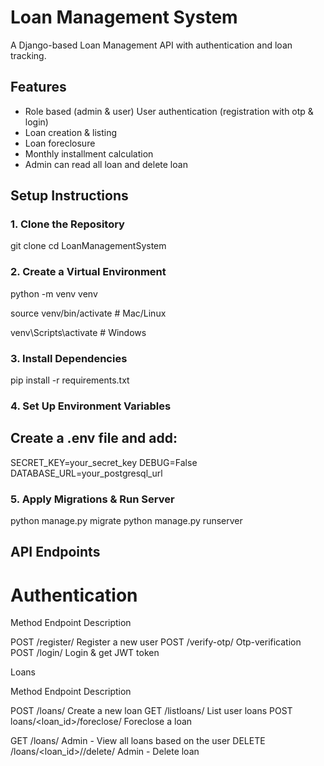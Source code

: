 # Loan Management System

A Django-based Loan Management API with authentication and loan tracking.

## Features
- Role based (admin & user) User authentication (registration with otp & login)
- Loan creation & listing
- Loan foreclosure
- Monthly installment calculation
- Admin can read all loan and delete loan

## Setup Instructions

### 1. Clone the Repository

git clone <This-repository-link>
cd LoanManagementSystem

### 2. Create a Virtual Environment

python -m venv venv

source venv/bin/activate  # Mac/Linux

venv\Scripts\activate  # Windows

### 3. Install Dependencies

pip install -r requirements.txt

### 4. Set Up Environment Variables
  ## Create a .env file and add:

SECRET_KEY=your_secret_key
DEBUG=False
DATABASE_URL=your_postgresql_url

### 5. Apply Migrations & Run Server

python manage.py migrate
python manage.py runserver


## API Endpoints
# Authentication

Method	Endpoint	Description

POST	/register/	Register a new user
POST	/verify-otp/	Otp-verification
POST	/login/	Login & get JWT token

Loans

Method	Endpoint	Description

POST	/loans/	Create a new loan
GET	/listloans/	List user loans
POST	loans/<loan_id>/foreclose/	Foreclose a loan

GET	/loans/	 Admin - View all loans based on the user
DELETE	/loans/<loan_id>//delete/	Admin - Delete loan
